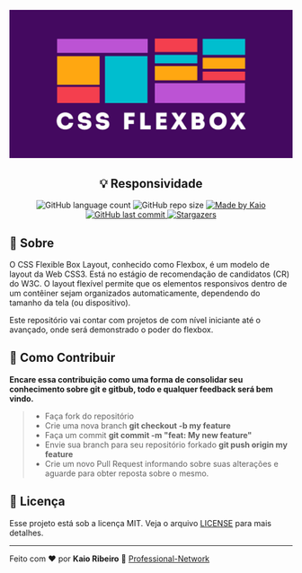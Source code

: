 <p align="center"><img src="logo.png" alt="FlexBox"></p>

<h2 align="center">💡 Responsividade</h2>

<p align="center">

<img alt="GitHub language count" src="https://img.shields.io/github/languages/count/kaiorr/flexbox?style=plastic">

<img alt="GitHub repo size" src="https://img.shields.io/github/repo-size/kaiorr/flexbox?color=7800ff&style=plastic">

<a href="https://www.linkedin.com/in/kaio-ribeiro-310123150/">
<img alt="Made by Kaio" src="https://img.shields.io/badge/made%20by-kaiorr-%2304D361">
</a>

<a href="https://github.com/kaiorr/flexbox/commits/master">
<img alt="GitHub last commit" src="https://img.shields.io/github/last-commit/kaiorr/flexbox?color=7800ff&style=plastic">
</a>

<a href="https://github.com/kaiorr/flexbox/stargazers">
  <img alt="Stargazers" src="https://img.shields.io/github/stars/kaiorr/flexbox?style=social">
</a>
</p>


## 📢 Sobre

O CSS Flexible Box Layout, conhecido como Flexbox, é um modelo de layout da Web CSS3. Está no estágio de recomendação de candidatos (CR) do W3C. O layout flexível permite que os elementos responsivos dentro de um contêiner sejam organizados automaticamente, dependendo do tamanho da tela (ou dispositivo).

Este repositório vai contar com projetos de com nível iniciante até o avançado, onde será demonstrado o poder do flexbox.

## 🤔 Como Contribuir

**Encare essa contribuição como uma forma de consolidar seu conhecimento sobre git e gitbub, todo e qualquer feedback será bem vindo.**

> -  Faça fork do repositório
> -  Crie uma nova branch **git checkout -b my feature**
> -  Faça um commit **git commit -m "feat: My new feature"**
> -  Envie sua branch para seu repositório forkado **git push origin my feature**
> -  Crie um novo Pull Request informando sobre suas alterações e aguarde para obter reposta sobre o mesmo.

## :memo: Licença

Esse projeto está sob a licença MIT. Veja o arquivo [LICENSE](https://raw.githubusercontent.com/kaiorr/flexbox/master/LICENSE) para mais detalhes.

----

Feito com :heart: por **Kaio Ribeiro** :call_me_hand: [Professional-Network](https://www.linkedin.com/in/kaio-ribeiro-310123150/)